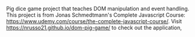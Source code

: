 Pig dice game project that teaches DOM manipulation and event handling. This project is from Jonas Schmedtmann's Complete Javascript Course: https://www.udemy.com/course/the-complete-javascript-course/. 
Visit https://nrusso21.github.io/dom-pig-game/ to check out the application,
